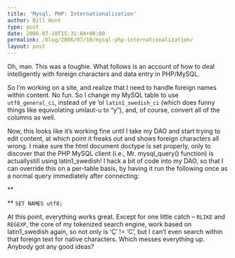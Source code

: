 ```yaml
---
title: 'Mysql, PHP: Internationalization'
author: Bill Hunt
type: post
date: 2006-07-10T15:31:04+00:00
permalink: /blog/2006/07/10/mysql-php-internationalization/
layout: post
---
```

Oh, man. This was a toughie. What follows is an account of how to deal intelligently with foreign characters and data entry in PHP/MySQL.

<!--more-->



So I’m working on a site, and realize that I need to handle foreign names within content. No fun. So I change my MySQL table to use `utf8_general_ci`, instead of ye ‘ol `latin1_swedish_ci` (which does funny things like equivolating umlaut-u to “y”), and, of course, convert all of the columns as well.

Now, this looks like it’s working fine until I take my DAO and start trying to edit content, at which point it freaks out and shows foreign characters all wrong. I make sure the html document doctype is set properly, only to discover that the PHP MySQL client (i.e., Mr. mysql\_query() function) is actuallystill using latin1\_swedish! I hack a bit of code into my DAO, so that I can override this on a per-table basis, by having it run the following once as a normal query immediately after connecting:

**

** <code class="codeblock">SET NAMES utf8;</code>

At this point, everything works great. Except for one little catch &#8211; `RLIKE` and `REGEXP`, the core of my tokenized search engine, work based on latin1_swedish again, so not only is ‘Ç’ != ‘C’, but I can’t even search within that foreign text for native characters. Which messes everything up. Anybody got any good ideas?